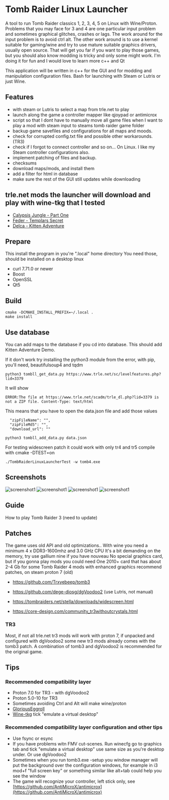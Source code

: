 # Tomb Raider Linux Launcher

A tool to run Tomb Raider classics 1, 2, 3, 4, 5 on Linux with Wine/Proton.
Problems that you may face for 3 and 4 are one particular input problem and
sometimes graphical glitches, crashes or lags. The work around for the input
problem is to avoid ctrl alt. The other work around is to use a kernel suitable
for gaming/wine and try to use mature suitable graphics drivers, usually open
source. That will get you far if you want to play those games, but you should
also know modding is tricky and only some might work. I'm doing it for fun
and I would love to learn more c++ and Qt

This application will be written in c++ for the GUI and for modding and
manipulation configuration files. Bash for launching with Steam or Lutris or just Wine.

## Features

* with steam or Lutris to select a map from trle.net to play
* launch along the game a controller mapper like qjoypad or antimicrox
* script so that I dont have to manually move all game files when I want to play a mod with steam input to steams tomb raider game folder
* backup game savefiles and configurations for all maps and moods.
* check for corrupted config.txt file and possible other workarounds. (TR3)
* check if I forgot to connect controller and so on... On Linux. I like my Steam controller configurations also.
* implement patching of files and backup.
* checksums
* download maps/mods, and install them
* add a filter for html in database
* make sure the rest of the GUI still updates while downloading

## trle.net mods the launcher will download and play with wine-tkg that I tested

* [Calypsis Jungle - Part One](https://www.trle.net/sc/levelfeatures.php?lid=3500)
* [Feder - Templars Secret](https://www.trle.net/sc/levelfeatures.php?lid=3082)
* [Delca - Kitten Adventure](https://www.trle.net/sc/levelfeatures.php?lid=3379)

## Prepare

This install the program in you're ".local" home directory
You need those, should be installed on a desktop linux

* curl 7.71.0 or newer
* Boost
* OpenSSL
* Qt5

## Build

```shell
cmake -DCMAKE_INSTALL_PREFIX=~/.local .
make install
```

## Use database

You can add maps to the database if you cd into database.
This should add Kitten Adventure Demo.

If it don't work try installing the
python3 module from the error, with pip, you'll need, beautifulsoup4 and tqdm

```shell
python3 tombll_get_data.py https://www.trle.net/sc/levelfeatures.php?lid=3379

```

It will show

```text
ERROR:The file at https://www.trle.net/scadm/trle_dl.php?lid=3379 is not a ZIP file. Content-Type: text/html
```

This means that you have to open the data.json file and add those values

```text
  "zipFileName": "",
  "zipFileMd5": "",
  "download_url": ""
```

```shell
python3 tombll_add_data.py data.json

```

For testing widescreen patch
it could work with only tr4 and tr5
compile with cmake -DTEST=on
```shell
./TombRaiderLinuxLauncherTest -w tomb4.exe
```

## Screenshots

![screenshot1](https://raw.githubusercontent.com/noisecode3/TombRaiderLinuxLauncher/main/doc/screenshot1.jpg)
![screenshot1](https://raw.githubusercontent.com/noisecode3/TombRaiderLinuxLauncher/main/doc/screenshot2.jpg)
![screenshot1](https://raw.githubusercontent.com/noisecode3/TombRaiderLinuxLauncher/main/doc/screenshot3.jpg)
![screenshot1](https://raw.githubusercontent.com/noisecode3/TombRaiderLinuxLauncher/main/doc/screenshot4.jpg)

## Guide

How to play Tomb Raider 3 (need to update)

## Patches

The game uses old API and old optimizations..
With wine you need a minimum
4 x DDR3-1600mhz and 3.0 GHz CPU
It's a bit demanding on the memory, try use gallium nine if you have nouveau
No special graphics card, but if you gonna play mods you could need
One 2010+ card that has about 2-4 Gb for some Tomb Raider 4 mods with enhanced graphics
recommend patches, on steam proton 7 (old)

* <https://github.com/Trxyebeep/tomb3>

* <https://github.com/dege-diosg/dgVoodoo2> (use Lutris, not manual)
* <https://tombraiders.net/stella/downloads/widescreen.html>
* <https://core-design.com/community_tr3withoutcrystals.html>

### TR3

Most, if not all trle.net tr3 mods will work with proton 7, if unpacked and configured with dgVoodoo2
some new tr3 mods already comes with the tomb3 patch. A combination of tomb3 and dgVoodoo2 is recommended for the original game.

## Tips

### Recommended compatibility layer

* Proton 7.0 for TR3 - with dgVoodoo2
* Proton 5.0-10 for TR3
* Sometimes avoiding Ctrl and Alt will make wine/proton
* [GloriousEggroll](https://github.com/GloriousEggroll/proton-ge-custom/releases/tag/6.21-GE-2)
* [Wine-tkg](https://github.com/Frogging-Family/wine-tkg-git/releases/tag/7.6.r12.g51472395) tick "emulate a virtual desktop"

### Recommended compatibility layer configuration and other tips

* Use fsync or esync
* If you have problems witn FMV cut-scenes. Run winecfg go to graphics tab and tick "emulate a virtual desktop" use same size as you're desktop under. Or use dgVoodoo2
* Sometimes when you run tomb3.exe -setup you window manager will put the background over the configuration windows, for example in i3 mod+f "full screen key" or something similar like alt+tab could help you see the window
* The game will recognize your controller, left stick only, see [https://github.com/AntiMicroX/antimicrox](https://github.com/AntiMicroX/antimicrox)
